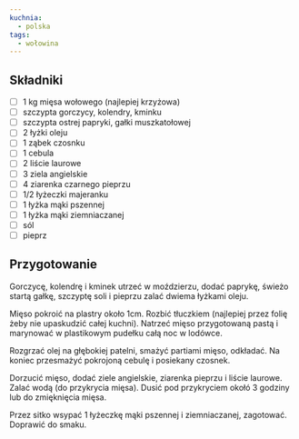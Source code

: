 ```yaml
---
kuchnia:
  - polska
tags:
  - wołowina
---
```

## Składniki

- [ ] 1 kg mięsa wołowego (najlepiej krzyżowa)
- [ ] szczypta gorczycy, kolendry, kminku
- [ ] szczypta ostrej papryki, gałki muszkatołowej
- [ ] 2 łyżki oleju
- [ ] 1 ząbek czosnku
- [ ] 1 cebula
- [ ] 2 liście laurowe
- [ ] 3 ziela angielskie
- [ ] 4 ziarenka czarnego pieprzu
- [ ] 1/2 łyżeczki majeranku
- [ ] 1 łyżka mąki pszennej
- [ ] 1 łyżka mąki ziemniaczanej
- [ ] sól
- [ ] pieprz

## Przygotowanie

Gorczycę, kolendrę i kminek utrzeć w moździerzu, dodać paprykę, świeżo startą gałkę, szczyptę soli i pieprzu zalać dwiema łyżkami oleju.

Mięso pokroić na plastry około 1cm. Rozbić tłuczkiem (najlepiej przez folię żeby nie upaskudzić całej kuchni). Natrzeć mięso przygotowaną pastą i marynować w plastikowym pudełku całą noc w lodówce.

Rozgrzać olej na głębokiej patelni, smażyć partiami mięso, odkładać. Na koniec przesmażyć pokrojoną cebulę i posiekany czosnek.

Dorzucić mięso, dodać ziele angielskie, ziarenka pieprzu i liście laurowe. Zalać wodą (do przykrycia mięsa). Dusić pod przykryciem okołó 3 godziny lub do zmięknięcia mięsa.

Przez sitko wsypać 1 łyżeczkę mąki pszennej i ziemniaczanej, zagotować. Doprawić do smaku.
